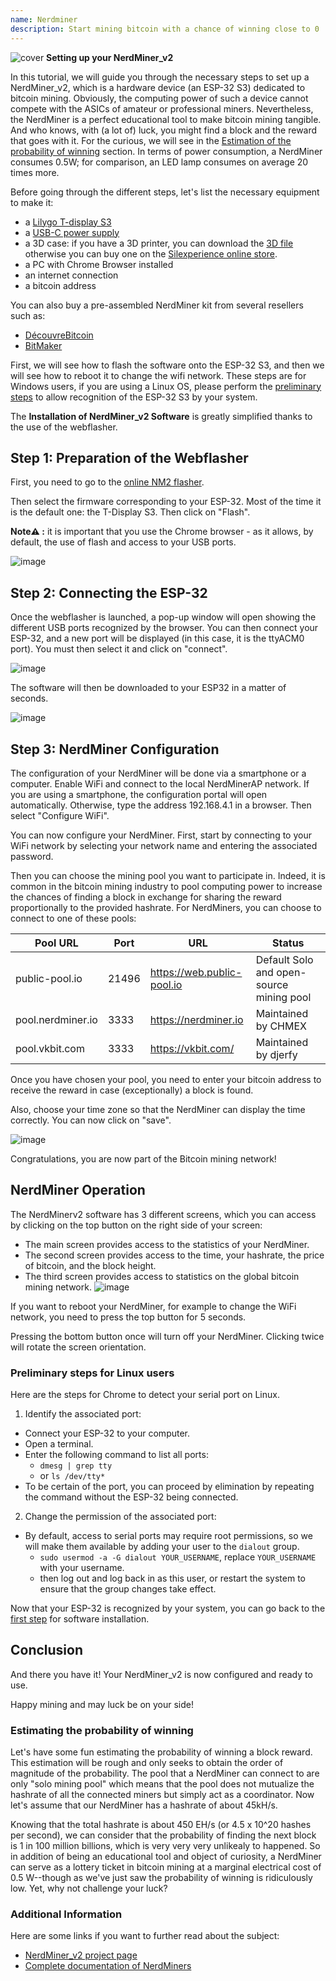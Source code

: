 ```yaml
---
name: Nerdminer
description: Start mining bitcoin with a chance of winning close to 0
---
```


![cover](assets/cover.webp)
**Setting up your NerdMiner_v2**

In this tutorial, we will guide you through the necessary steps to set up a NerdMiner_v2, which is a hardware device (an ESP-32 S3) dedicated to bitcoin mining.
Obviously, the computing power of such a device cannot compete with the ASICs of amateur or professional miners. Nevertheless, the NerdMiner is a perfect educational tool to make bitcoin mining tangible. And who knows, with (a lot of) luck, you might find a block and the reward that goes with it. For the curious, we will see in the [Estimation of the probability of winning](#estimation-de-la-probabilite-de-gain) section. In terms of power consumption, a NerdMiner consumes 0.5W; for comparison, an LED lamp consumes on average 20 times more.

Before going through the different steps, let's list the necessary equipment to make it:

- a [Lilygo T-display S3](https://lilygo.cc/products/t-display-s3)
- a [USB-C power supply](https://amzn.eu/d/gIOot90)
- a 3D case: if you have a 3D printer, you can download the [3D file](https://www.printables.com/model/501547-nerdminer-v2-click-case-w-buttons) otherwise you can buy one on the [Silexperience online store](https://silexperience.company.site/NerdMiner_V2-p544379757).
- a PC with Chrome Browser installed
- an internet connection
- a bitcoin address

You can also buy a pre-assembled NerdMiner kit from several resellers such as:

- [DécouvreBitcoin](https://shop.decouvrebitcoin.com/products/nerd-miner?_pos=1&_psq=nerd&_ss=e&_v=1.0)
- [BitMaker](https://bitronics.store/shop/)

First, we will see how to flash the software onto the ESP-32 S3, and then we will see how to reboot it to change the wifi network. These steps are for Windows users, if you are using a Linux OS, please perform the [preliminary steps](#etapes-preliminaires-pour-utilisateurs-linux) to allow recognition of the ESP-32 S3 by your system.

The **Installation of NerdMiner_v2 Software** is greatly simplified thanks to the use of the webflasher.

## Step 1: Preparation of the Webflasher

First, you need to go to the [online NM2 flasher](https://bitmaker-hub.github.io/diyflasher/).

Then select the firmware corresponding to your ESP-32. Most of the time it is the default one: the T-Display S3. Then click on "Flash".

**Note⚠️ :** it is important that you use the Chrome browser - as it allows, by default, the use of flash and access to your USB ports.

![image](assets/webflasher.webp)

## Step 2: Connecting the ESP-32

Once the webflasher is launched, a pop-up window will open showing the different USB ports recognized by the browser.
You can then connect your ESP-32, and a new port will be displayed (in this case, it is the ttyACM0 port). You must then select it and click on "connect".

![image](assets/flasher-port-serial.webp)

The software will then be downloaded to your ESP32 in a matter of seconds.

![image](assets/NM2-sucessfully-installed.webp)

## Step 3: NerdMiner Configuration

The configuration of your NerdMiner will be done via a smartphone or a computer.
Enable WiFi and connect to the local NerdMinerAP network. If you are using a smartphone, the configuration portal will open automatically. Otherwise, type the address 192.168.4.1 in a browser.
Then select "Configure WiFi".

You can now configure your NerdMiner.
First, start by connecting to your WiFi network by selecting your network name and entering the associated password.

Then you can choose the mining pool you want to participate in. Indeed, it is common in the bitcoin mining industry to pool computing power to increase the chances of finding a block in exchange for sharing the reward proportionally to the provided hashrate.
For NerdMiners, you can choose to connect to one of these pools:

| Pool URL          | Port  | URL                        | Status                                   |
| ----------------- | ----- | -------------------------- | ---------------------------------------- |
| public-pool.io    | 21496 | https://web.public-pool.io | Default Solo and open-source mining pool |
| pool.nerdminer.io | 3333  | https://nerdminer.io       | Maintained by CHMEX                      |
| pool.vkbit.com    | 3333  | https://vkbit.com/         | Maintained by djerfy                     |

Once you have chosen your pool, you need to enter your bitcoin address to receive the reward in case (exceptionally) a block is found.

Also, choose your time zone so that the NerdMiner can display the time correctly.
You can now click on "save".

![image](assets/wifi-configuration.webp)

Congratulations, you are now part of the Bitcoin mining network!

## NerdMiner Operation

The NerdMinerv2 software has 3 different screens, which you can access by clicking on the top button on the right side of your screen:

- The main screen provides access to the statistics of your NerdMiner.
- The second screen provides access to the time, your hashrate, the price of bitcoin, and the block height.
- The third screen provides access to statistics on the global bitcoin mining network.
  ![image](assets/NM2-screens.webp)

If you want to reboot your NerdMiner, for example to change the WiFi network, you need to press the top button for 5 seconds.

Pressing the bottom button once will turn off your NerdMiner. Clicking twice will rotate the screen orientation.

### Preliminary steps for Linux users

Here are the steps for Chrome to detect your serial port on Linux.

1. Identify the associated port:

- Connect your ESP-32 to your computer.
- Open a terminal.
- Enter the following command to list all ports:
  - `dmesg | grep tty`
  - or `ls /dev/tty*`
- To be certain of the port, you can proceed by elimination by repeating the command without the ESP-32 being connected.

2. Change the permission of the associated port:

- By default, access to serial ports may require root permissions, so we will make them available by adding your user to the `dialout` group.
  - `sudo usermod -a -G dialout YOUR_USERNAME`, replace `YOUR_USERNAME` with your username.
  - then log out and log back in as this user, or restart the system to ensure that the group changes take effect.

Now that your ESP-32 is recognized by your system, you can go back to the [first step](#etape-1-preparation-du-webflasher) for software installation.

## Conclusion

And there you have it! Your NerdMiner_v2 is now configured and ready to use.

Happy mining and may luck be on your side!

### Estimating the probability of winning

Let's have some fun estimating the probability of winning a block reward. This estimation will be rough and only seeks to obtain the order of magnitude of the probability.
The pool that a NerdMiner can connect to are only "solo mining pool" which means that the pool does not mutualize the hashrate of all the connected miners but simply act as a coordinator.
Now let's assume that our NerdMiner has a hashrate of about 45kH/s.

Knowing that the total hashrate is about 450 EH/s (or 4.5 x 10^20 hashes per second), we can consider that the probability of finding the next block is 1 in 100 million billions, which is very very very unlikealy to happened. So in addition of being an educational tool and object of curiosity, a NerdMiner can serve as a lottery ticket in bitcoin mining at a marginal electrical cost of 0.5 W--though as we've just saw the probability of winning is ridiculously low. Yet, why not challenge your luck?

### Additional Information

Here are some links if you want to further read about the subject:

- [NerdMiner_v2 project page](http://github.com/BitMaker-hub/NerdMiner_v2)
- [Complete documentation of NerdMiners](https://docs.bitwater.ch/nerd-miner-v2/)
